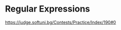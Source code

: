 Regular Expressions
=========================================================
https://judge.softuni.bg/Contests/Practice/Index/190#0